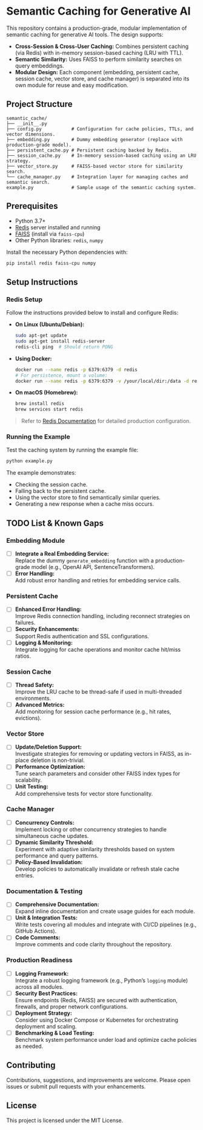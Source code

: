 # Semantic Caching for Generative AI

This repository contains a production-grade, modular implementation of semantic caching for generative AI tools. The design supports:
- **Cross-Session & Cross-User Caching:** Combines persistent caching (via Redis) with in-memory session-based caching (LRU with TTL).
- **Semantic Similarity:** Uses FAISS to perform similarity searches on query embeddings.
- **Modular Design:** Each component (embedding, persistent cache, session cache, vector store, and cache manager) is separated into its own module for reuse and easy modification.

## Project Structure

```
semantic_cache/
├── __init__.py
├── config.py           # Configuration for cache policies, TTLs, and vector dimensions.
├── embedding.py        # Dummy embedding generator (replace with production-grade model).
├── persistent_cache.py # Persistent caching backed by Redis.
├── session_cache.py    # In-memory session-based caching using an LRU strategy.
├── vector_store.py     # FAISS-based vector store for similarity search.
└── cache_manager.py    # Integration layer for managing caches and semantic search.
example.py              # Sample usage of the semantic caching system.
```

## Prerequisites

- Python 3.7+
- [Redis](https://redis.io/) server installed and running
- [FAISS](https://github.com/facebookresearch/faiss) (install via `faiss-cpu`)
- Other Python libraries: `redis`, `numpy`

Install the necessary Python dependencies with:

```bash
pip install redis faiss-cpu numpy
```

## Setup Instructions

### Redis Setup

Follow the instructions provided below to install and configure Redis:

- **On Linux (Ubuntu/Debian):**
  ```bash
  sudo apt-get update
  sudo apt-get install redis-server
  redis-cli ping  # Should return PONG
  ```

- **Using Docker:**
  ```bash
  docker run --name redis -p 6379:6379 -d redis
  # For persistence, mount a volume:
  docker run --name redis -p 6379:6379 -v /your/local/dir:/data -d redis redis-server --appendonly yes
  ```

- **On macOS (Homebrew):**
  ```bash
  brew install redis
  brew services start redis
  ```

> Refer to [Redis Documentation](https://redis.io/documentation) for detailed production configuration.

### Running the Example

Test the caching system by running the example file:

```bash
python example.py
```

The example demonstrates:
- Checking the session cache.
- Falling back to the persistent cache.
- Using the vector store to find semantically similar queries.
- Generating a new response when a cache miss occurs.

## TODO List & Known Gaps

### Embedding Module
- [ ] **Integrate a Real Embedding Service:**  
  Replace the dummy `generate_embedding` function with a production-grade model (e.g., OpenAI API, SentenceTransformers).
- [ ] **Error Handling:**  
  Add robust error handling and retries for embedding service calls.

### Persistent Cache
- [ ] **Enhanced Error Handling:**  
  Improve Redis connection handling, including reconnect strategies on failures.
- [ ] **Security Enhancements:**  
  Support Redis authentication and SSL configurations.
- [ ] **Logging & Monitoring:**  
  Integrate logging for cache operations and monitor cache hit/miss ratios.

### Session Cache
- [ ] **Thread Safety:**  
  Improve the LRU cache to be thread-safe if used in multi-threaded environments.
- [ ] **Advanced Metrics:**  
  Add monitoring for session cache performance (e.g., hit rates, evictions).

### Vector Store
- [ ] **Update/Deletion Support:**  
  Investigate strategies for removing or updating vectors in FAISS, as in-place deletion is non-trivial.
- [ ] **Performance Optimization:**  
  Tune search parameters and consider other FAISS index types for scalability.
- [ ] **Unit Testing:**  
  Add comprehensive tests for vector store functionality.

### Cache Manager
- [ ] **Concurrency Controls:**  
  Implement locking or other concurrency strategies to handle simultaneous cache updates.
- [ ] **Dynamic Similarity Threshold:**  
  Experiment with adaptive similarity thresholds based on system performance and query patterns.
- [ ] **Policy-Based Invalidation:**  
  Develop policies to automatically invalidate or refresh stale cache entries.

### Documentation & Testing
- [ ] **Comprehensive Documentation:**  
  Expand inline documentation and create usage guides for each module.
- [ ] **Unit & Integration Tests:**  
  Write tests covering all modules and integrate with CI/CD pipelines (e.g., GitHub Actions).
- [ ] **Code Comments:**  
  Improve comments and code clarity throughout the repository.

### Production Readiness
- [ ] **Logging Framework:**  
  Integrate a robust logging framework (e.g., Python’s `logging` module) across all modules.
- [ ] **Security Best Practices:**  
  Ensure endpoints (Redis, FAISS) are secured with authentication, firewalls, and proper network configurations.
- [ ] **Deployment Strategy:**  
  Consider using Docker Compose or Kubernetes for orchestrating deployment and scaling.
- [ ] **Benchmarking & Load Testing:**  
  Benchmark system performance under load and optimize cache policies as needed.

## Contributing

Contributions, suggestions, and improvements are welcome. Please open issues or submit pull requests with your enhancements.

## License

This project is licensed under the MIT License.

